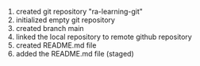 1. created git repository "ra-learning-git"
2. initialized empty git repository 
3. created branch main
4. linked the local repository to remote github repository
5. created README.md file
6. added the README.md file (staged)
